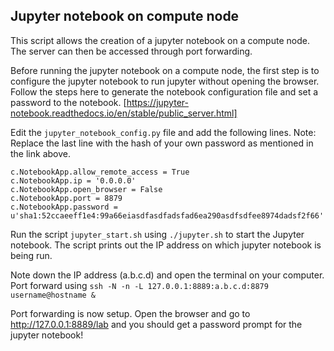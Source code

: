## Jupyter notebook on compute node
This script allows the creation of a jupyter notebook on a compute node. The server can then be accessed through port forwarding.

Before running the jupyter notebook on a compute node, the first step is to configure the jupyter notebook to run jupyter without opening the browser.
Follow the steps here to generate the notebook configuration file and set a password to the notebook. [https://jupyter-notebook.readthedocs.io/en/stable/public_server.html]

Edit the `jupyter_notebook_config.py` file and add the following lines.
Note: Replace the last line with the hash of your own password as mentioned in the link above.

```
c.NotebookApp.allow_remote_access = True
c.NotebookApp.ip = '0.0.0.0'
c.NotebookApp.open_browser = False
c.NotebookApp.port = 8879
c.NotebookApp.password = u'sha1:52ccaeeff1e4:99a66eiasdfasdfadsfad6ea290asdfsdfee8974dadsf2f66'
```
Run the script `jupyter_start.sh` using
```./jupyter.sh```
to start the Jupyter notebook. The script prints out the IP address on which jupyter notebook is being run. 

Note down the IP address (a.b.c.d) and open the terminal on your computer. Port forward using
```ssh -N -n -L 127.0.0.1:8889:a.b.c.d:8879 username@hostname &```

Port forwarding is now setup. Open the browser and go to http://127.0.0.1:8889/lab and you should get a password prompt for the jupyter notebook!
